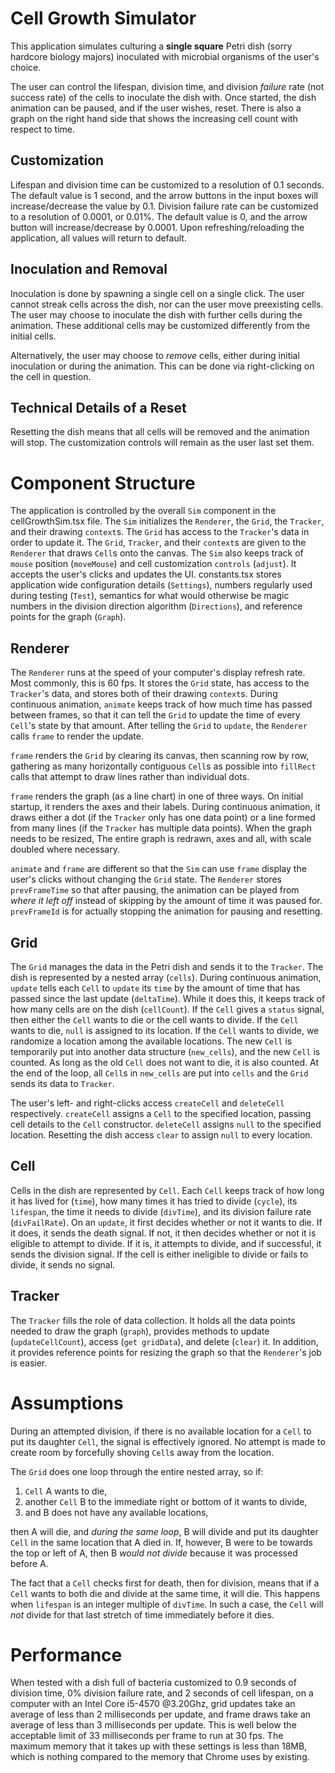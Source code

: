 ﻿# Cell Growth Simulator

This application simulates culturing a **single square** Petri dish (sorry hardcore biology majors) inoculated with microbial organisms of the user's choice.

The user can control the lifespan, division time, and division *failure* rate (not success rate) of the cells to inoculate the dish with. Once started, the dish animation can be paused, and if the user wishes, reset. There is also a graph on the right hand side that shows the increasing cell count with respect to time.

## Customization
Lifespan and division time can be customized to a resolution of 0.1 seconds. The default value is 1 second, and the arrow buttons in the input boxes will increase/decrease the value by 0.1. Division failure rate can be customized to a resolution of 0.0001, or 0.01%. The default value is 0, and the arrow button will increase/decrease by 0.0001. Upon refreshing/reloading the application, all values will return to default.

## Inoculation and Removal
Inoculation is done by spawning a single cell on a single click. The user cannot streak cells across the dish, nor can the user move preexisting cells. The user may choose to inoculate the dish with further cells during the animation. These additional cells may be customized differently from the initial cells.

Alternatively, the user may choose to *remove* cells, either during initial inoculation or during the animation. This can be done via right-clicking on the cell in question.

## Technical Details of a Reset
Resetting the dish means that all cells will be removed and the animation will stop. The customization controls will remain as the user last set them.


# Component Structure

The application is controlled by the overall `Sim` component in the cellGrowthSim.tsx file. The `Sim` initializes the `Renderer`, the `Grid`, the `Tracker`, and their drawing `context`s. The `Grid` has access to the `Tracker`'s data in order to update it. The `Grid`, `Tracker`, and their `context`s are given to the `Renderer` that draws `Cell`s onto the canvas. The `Sim` also keeps track of `mouse` position (`moveMouse`) and cell customization `controls` (`adjust`). It accepts the user's clicks and updates the UI. constants.tsx stores application wide configuration details (`Settings`), numbers regularly used during testing (`Test`), semantics for what would otherwise be magic numbers in the division direction algorithm (`Directions`), and reference points for the graph (`Graph`).

## Renderer
The `Renderer` runs at the speed of your computer's display refresh rate. Most commonly, this is 60 fps. It stores the `Grid` state, has access to the `Tracker`'s data, and stores both of their drawing `context`s. During continuous animation, `animate` keeps track of how much time has passed between frames, so that it can tell the `Grid` to update the time of every `Cell`'s state by that amount. After telling the `Grid` to `update`, the `Renderer` calls `frame` to render the update.

`frame` renders the `Grid` by clearing its canvas, then scanning row by row, gathering as many horizontally contiguous `Cell`s as possible into `fillRect` calls that attempt to draw lines rather than individual dots.

`frame` renders the graph (as a line chart) in one of three ways. On initial startup, it renders the axes and their labels. During continuous animation, it draws either a dot (if the `Tracker` only has one data point) or a line formed from many lines (if the `Tracker` has multiple data points). When the graph needs to be resized, The entire graph is redrawn, axes and all, with scale doubled where necessary.

`animate` and `frame` are different so that the `Sim` can use `frame` display the user's clicks without changing the `Grid` state. The `Renderer` stores `prevFrameTime` so that after pausing, the animation can be played from *where it left off* instead of skipping by the amount of time it was paused for. `prevFrameId` is for actually stopping the animation for pausing and resetting.

## Grid
The `Grid` manages the data in the Petri dish and sends it to the `Tracker`. The dish is represented by a nested array (`cells`). During continuous animation, `update` tells each `Cell` to `update` its `time` by the amount of time that has passed since the last update (`deltaTime`). While it does this, it keeps track of how many cells are on the dish (`cellCount`). If the `Cell` gives a `status` signal, then either the `Cell` wants to die or the cell wants to divide. If the `Cell` wants to die, `null` is assigned to its location. If the `Cell` wants to divide, we randomize a location among the available locations. The new `Cell` is temporarily put into another data structure (`new_cells`), and the new `Cell` is counted. As long as the old `Cell` does not want to die, it is also counted. At the end of the loop, all `Cell`s in `new_cells` are put into `cells` and the `Grid` sends its data to `Tracker`.

The user's left- and right-clicks access `createCell` and `deleteCell` respectively. `createCell` assigns a `Cell` to the specified location, passing cell details to the `Cell` constructor. `deleteCell` assigns `null` to the specified location. Resetting the dish access `clear` to assign `null` to every location.

## Cell
Cells in the dish are represented by `Cell`. Each `Cell` keeps track of how long it has lived for (`time`), how many times it has tried to divide (`cycle`), its `lifespan`, the time it needs to divide (`divTime`), and its division failure rate (`divFailRate`). On an `update`, it first decides whether or not it wants to die. If it does, it sends the death signal. If not, it then decides whether or not it is eligible to attempt to divide. If it is, it attempts to divide, and if successful, it sends the division signal. If the cell is either ineligible to divide or fails to divide, it sends no signal.

## Tracker
The `Tracker` fills the role of data collection. It holds all the data points needed to draw the graph (`graph`), provides methods to update (`updateCellCount`), access (`get gridData`), and delete (`clear`) it. In addition, it provides reference points for resizing the graph so that the `Renderer`'s job is easier.

# Assumptions
During an attempted division, if there is no available location for a `Cell` to put its daughter `Cell`, the signal is effectively ignored. No attempt is made to create room by forcefully shoving `Cell`s away from the location.

The `Grid` does one loop through the entire nested array, so if:
 1. `Cell` A wants to die,
 2. another `Cell` B to the immediate right or bottom of it wants to divide,
 3. and B does not have any available locations,

then A will die, and *during the same loop*, B will divide and put its daughter `Cell` in the same location that A died in. If, however, B were to be towards the top or left of A, then B *would not divide* because it was processed before A.

The fact that a `Cell` checks first for death, then for division, means that if a `Cell` wants to both die and divide at the same time, it will die. This happens when `lifespan` is an integer multiple of `divTime`. In such a case, the `Cell` will *not* divide for that last stretch of time immediately before it dies.

# Performance
When tested with a dish full of bacteria customized to 0.9 seconds of division time, 0% division failure rate, and 2 seconds of cell lifespan, on a computer with an Intel Core i5-4570 @3.20Ghz, grid updates take an average of less than 2 milliseconds per update, and frame draws take an average of less than 3 milliseconds per update. This is well below the acceptable limit of 33 milliseconds per frame to run at 30 fps. The maximum memory that it takes up with these settings is less than 18MB, which is nothing compared to the memory that Chrome uses by existing.
